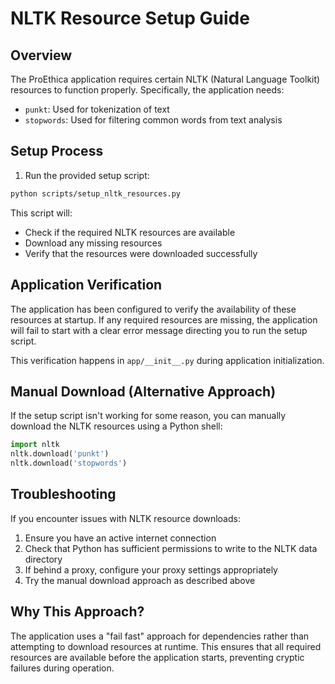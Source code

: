 # NLTK Resource Setup Guide

## Overview

The ProEthica application requires certain NLTK (Natural Language Toolkit) resources to function properly. Specifically, the application needs:

- `punkt`: Used for tokenization of text
- `stopwords`: Used for filtering common words from text analysis

## Setup Process

1. Run the provided setup script:

```bash
python scripts/setup_nltk_resources.py
```

This script will:
- Check if the required NLTK resources are available
- Download any missing resources
- Verify that the resources were downloaded successfully

## Application Verification

The application has been configured to verify the availability of these resources at startup. If any required resources are missing, the application will fail to start with a clear error message directing you to run the setup script.

This verification happens in `app/__init__.py` during application initialization.

## Manual Download (Alternative Approach)

If the setup script isn't working for some reason, you can manually download the NLTK resources using a Python shell:

```python
import nltk
nltk.download('punkt')
nltk.download('stopwords')
```

## Troubleshooting

If you encounter issues with NLTK resource downloads:

1. Ensure you have an active internet connection
2. Check that Python has sufficient permissions to write to the NLTK data directory
3. If behind a proxy, configure your proxy settings appropriately
4. Try the manual download approach as described above

## Why This Approach?

The application uses a "fail fast" approach for dependencies rather than attempting to download resources at runtime. This ensures that all required resources are available before the application starts, preventing cryptic failures during operation.
